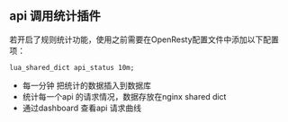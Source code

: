 ## api 调用统计插件

若开启了规则统计功能，使用之前需要在OpenResty配置文件中添加以下配置项：
```
lua_shared_dict api_status 10m;
```

- 每一分钟 把统计的数据插入到数据库
- 统计每一个api 的请求情况，数据存放在nginx shared dict
- 通过dashboard 查看api 请求曲线
